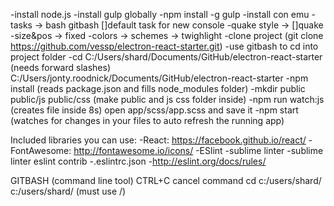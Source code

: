 -install node.js
-install gulp globally
  -npm install -g gulp
-install con emu
	-tasks -> bash gitbash []default task for new console
	-quake style -> []quake
	-size&pos -> fixed
	-colors -> schemes -> twighlight
-clone project (git clone https://github.com/vessp/electron-react-starter.git)
-use gitbash to cd into project folder
-cd C:/Users/shard/Documents/GitHub/electron-react-starter (needs forward slashes)
	C:/Users/jonty.roodnick/Documents/GitHub/electron-react-starter
-npm install (reads package.json and fills node_modules folder)
-mkdir public public/js public/css (make public and js css folder inside)
-npm run watch:js (creates file inside 8s)
open app/scss/app.scss and save it
-npm start (watches for changes in your files to auto refresh the running app)


Included libraries you can use:
  -React: https://facebook.github.io/react/
  -FontAwesome: http://fontawesome.io/icons/
  -ESlint
    -sublime linter
    -sublime linter eslint contrib
    -.eslintrc.json
    -http://eslint.org/docs/rules/





GITBASH (command line tool)
CTRL+C 						cancel command
cd c:/users/shard/			c:/users/shard/ (must use /)


